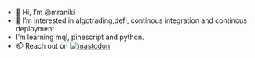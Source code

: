 - 👋 Hi, I’m @mraniki
- 👀 I’m interested in algotrading,defi, continous integration and continous deployment
-  I’m learning mql, pinescript and python.
- 📫 Reach out on [![mastodon](https://badgen.net/badge/icon/mastodon/purple?icon=mastodon&label)](@MrAniki@mastodon.social)



<!---
mraniki/mraniki is a ✨ special ✨ repository because its `README.md` (this file) appears on your GitHub profile.
You can click the Preview link to take a look at your changes.
--->

